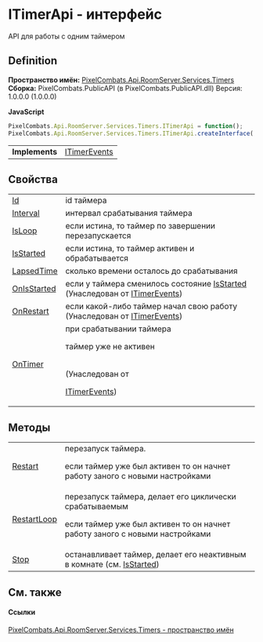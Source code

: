 # ITimerApi - интерфейс


API для работы с одним таймером



## Definition
**Пространство имён:** <a href="371274c7-7cea-bcb1-e32d-9fb1e088bb07">PixelCombats.Api.RoomServer.Services.Timers</a>  
**Сборка:** PixelCombats.PublicAPI (в PixelCombats.PublicAPI.dll) Версия: 1.0.0.0 (1.0.0.0)

**JavaScript**
``` JavaScript
PixelCombats.Api.RoomServer.Services.Timers.ITimerApi = function();
PixelCombats.Api.RoomServer.Services.Timers.ITimerApi.createInterface('PixelCombats.Api.RoomServer.Services.Timers.ITimerApi');
```

<table><tr><td><strong>Implements</strong></td><td><a href="1635cb9f-5c42-8ecc-f923-1a1fe365b666">ITimerEvents</a></td></tr>
</table>



## Свойства
<table>
<tr>
<td><a href="80096bbb-da46-6f86-9be7-22a599b2b2df">Id</a></td>
<td>id таймера</td></tr>
<tr>
<td><a href="e9f85162-39de-7530-2282-e3a10a5ebb6d">Interval</a></td>
<td>интервал срабатывания таймера</td></tr>
<tr>
<td><a href="6a51accd-4b2b-5ddc-ee29-3b32b878de07">IsLoop</a></td>
<td>если истина, то таймер по завершении перезапускается</td></tr>
<tr>
<td><a href="0083c643-d2ac-f07c-66d2-1fb6a6df7945">IsStarted</a></td>
<td>если истина, то таймер активен и обрабатывается</td></tr>
<tr>
<td><a href="f790b283-66d6-ba17-1c6f-d9ae87694c87">LapsedTime</a></td>
<td>сколько времени осталось до срабатывания</td></tr>
<tr>
<td><a href="7e785dfc-309f-e70a-c764-f3d7330bde56">OnIsStarted</a></td>
<td>если у таймера сменилось состояние <a href="0083c643-d2ac-f07c-66d2-1fb6a6df7945">IsStarted</a><br />(Унаследован от <a href="1635cb9f-5c42-8ecc-f923-1a1fe365b666">ITimerEvents</a>)</td></tr>
<tr>
<td><a href="d0ce8063-ba7e-dc3d-df13-1875ab4b0a3c">OnRestart</a></td>
<td>если какой-либо таймер начал свою работу<br />(Унаследован от <a href="1635cb9f-5c42-8ecc-f923-1a1fe365b666">ITimerEvents</a>)</td></tr>
<tr>
<td><a href="1bc8678d-fb27-b0ff-9086-d8a483df3744">OnTimer</a></td>
<td>при срабатывании таймера <p>таймер уже не активен</p><br />(Унаследован от <a href="1635cb9f-5c42-8ecc-f923-1a1fe365b666">

ITimerEvents</a>)</td></tr>
</table>

## Методы
<table>
<tr>
<td><a href="175f0876-3013-af03-6ed6-5fae98a8143e">Restart</a></td>
<td>перезапуск таймера. <p>если таймер уже был активен то он начнет работу заного с новыми настройками</p></td></tr>
<tr>
<td><a href="1fb76621-07e9-9653-ddfd-a2e270393fb8">RestartLoop</a></td>
<td>перезапуск таймера, делает его циклически срабатываемым <p>если таймер уже был активен то он начнет работу заного с новыми настройками</p></td></tr>
<tr>
<td><a href="ad579ad6-b500-7311-a04d-7f278540f17c">Stop</a></td>
<td>останавливает таймер, делает его неактивным в комнате (см. <a href="0083c643-d2ac-f07c-66d2-1fb6a6df7945">IsStarted</a>)</td></tr>
</table>

## См. также


#### Ссылки
<a href="371274c7-7cea-bcb1-e32d-9fb1e088bb07">PixelCombats.Api.RoomServer.Services.Timers - пространство имён</a>  
